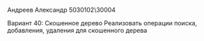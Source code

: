 Андреев Александр 5030102\30004 

Вариант 40: Скошенное дерево
Реализовать операции поиска, добавления, удаления для скошенного дерева
